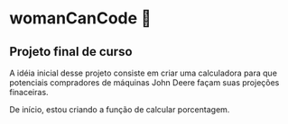 # womanCanCode 🚜
## Projeto final de curso 
A idéia inicial desse projeto consiste em criar uma calculadora para que potenciais compradores de máquinas John Deere façam suas projeções finaceiras.

De início, estou criando a função de calcular porcentagem. 
